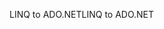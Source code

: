 <span data-ttu-id="57d77-101">LINQ to ADO.NET</span><span class="sxs-lookup"><span data-stu-id="57d77-101">LINQ to ADO.NET</span></span>